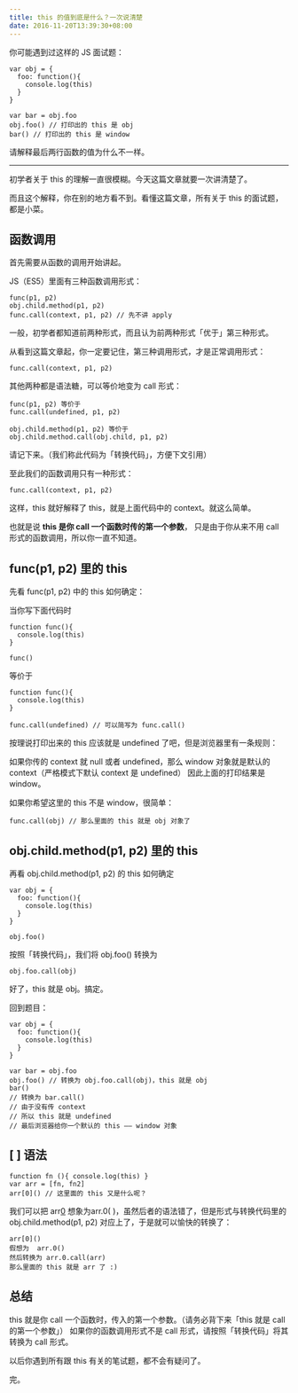 ```yaml
---
title: this 的值到底是什么？一次说清楚
date: 2016-11-20T13:39:30+08:00
---
```


你可能遇到过这样的 JS 面试题：

    var obj = {
      foo: function(){
        console.log(this)
      }
    }

    var bar = obj.foo
    obj.foo() // 打印出的 this 是 obj
    bar() // 打印出的 this 是 window

请解释最后两行函数的值为什么不一样。

-------

初学者关于 this 的理解一直很模糊。今天这篇文章就要一次讲清楚了。

而且这个解释，你在别的地方看不到。看懂这篇文章，所有关于 this 的面试题，都是小菜。


## 函数调用

首先需要从函数的调用开始讲起。

JS（ES5）里面有三种函数调用形式：

    func(p1, p2) 
    obj.child.method(p1, p2)
    func.call(context, p1, p2) // 先不讲 apply


一般，初学者都知道前两种形式，而且认为前两种形式「优于」第三种形式。

从看到这篇文章起，你一定要记住，第三种调用形式，才是正常调用形式：

    func.call(context, p1, p2)

其他两种都是语法糖，可以等价地变为 call 形式：

    func(p1, p2) 等价于
    func.call(undefined, p1, p2)

    obj.child.method(p1, p2) 等价于
    obj.child.method.call(obj.child, p1, p2)

请记下来。（我们称此代码为「转换代码」，方便下文引用）

至此我们的函数调用只有一种形式：

    func.call(context, p1, p2)

这样，this 就好解释了 this，就是上面代码中的 context。就这么简单。

也就是说 __this 是你 call 一个函数时传的第一个参数__，
只是由于你从来不用 call 形式的函数调用，所以你一直不知道。

## func(p1, p2) 里的 this

先看 func(p1, p2) 中的 this 如何确定：

当你写下面代码时

    function func(){
      console.log(this)
    }

    func()

等价于

    function func(){
      console.log(this)
    }

    func.call(undefined) // 可以简写为 func.call()

按理说打印出来的 this 应该就是 undefined 了吧，但是浏览器里有一条规则：

如果你传的 context 就 null 或者 undefined，那么 window 对象就是默认的 context（严格模式下默认 context 是 undefined）
因此上面的打印结果是 window。

如果你希望这里的 this 不是 window，很简单：

    func.call(obj) // 那么里面的 this 就是 obj 对象了

## obj.child.method(p1, p2) 里的 this

再看 obj.child.method(p1, p2) 的 this 如何确定

    var obj = {
      foo: function(){
        console.log(this)
      }
    }

    obj.foo() 

按照「转换代码」，我们将 obj.foo() 转换为

    obj.foo.call(obj)

好了，this 就是 obj。搞定。



回到题目：

    var obj = {
      foo: function(){
        console.log(this)
      }
    }

    var bar = obj.foo
    obj.foo() // 转换为 obj.foo.call(obj)，this 就是 obj
    bar() 
    // 转换为 bar.call()
    // 由于没有传 context
    // 所以 this 就是 undefined
    // 最后浏览器给你一个默认的 this —— window 对象

## [ ] 语法

    function fn (){ console.log(this) }
    var arr = [fn, fn2]
    arr[0]() // 这里面的 this 又是什么呢？

我们可以把 arr[0]( ) 想象为arr.0( )，虽然后者的语法错了，但是形式与转换代码里的 obj.child.method(p1, p2) 对应上了，于是就可以愉快的转换了：

    arr[0]() 
    假想为  arr.0()
    然后转换为 arr.0.call(arr)
    那么里面的 this 就是 arr 了 :)


## 总结

this 就是你 call 一个函数时，传入的第一个参数。（请务必背下来「this 就是 call 的第一个参数」）
如果你的函数调用形式不是 call 形式，请按照「转换代码」将其转换为 call 形式。

以后你遇到所有跟 this 有关的笔试题，都不会有疑问了。

完。
